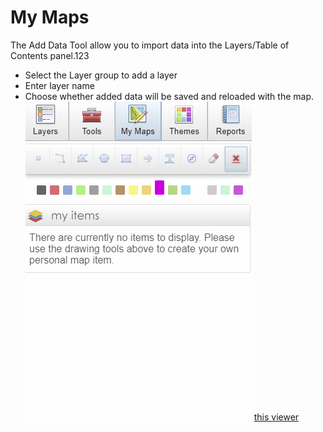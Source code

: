 # My Maps
The Add Data Tool allow you to import data into the Layers/Table of Contents panel.123
 - Select the Layer group to add a layer
 - Enter layer name
 - Choose whether added data will be saved and reloaded with the map.
<br />![navigate to add data](./images/mymaps.gif "Navigate to Add Data Tool")
 [this viewer](https://maps.simcoe.ca/public) 